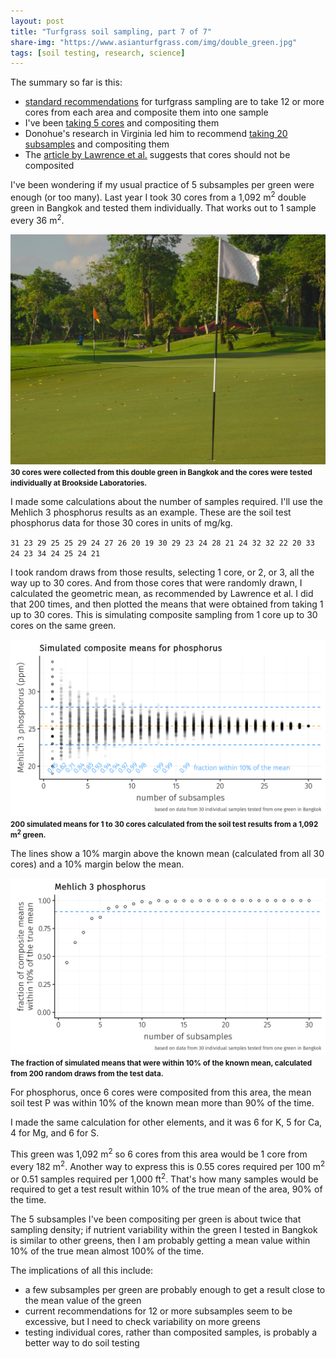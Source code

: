 ```yaml
---
layout: post
title: "Turfgrass soil sampling, part 7 of 7"
share-img: "https://www.asianturfgrass.com/img/double_green.jpg"
tags: [soil testing, research, science]
---
```


The summary so far is this:

* [standard recommendations](https://www.asianturfgrass.com/2020-02-03-composite-samples-2/) for turfgrass sampling are to take 12 or more cores from each area and composite them into one sample
* I've been [taking 5 cores](https://www.asianturfgrass.com/2020-02-05-composite-samples-4/) and compositing them
* Donohue's research in Virginia led him to recommend [taking 20 subsamples](https://www.asianturfgrass.com/2020-02-04-composite-samples-3/) and compositing them
* The [article by Lawrence et al.](https://www.asianturfgrass.com/2020-02-07-composite-samples-6/) suggests that cores should not be composited

I've been wondering if my usual practice of 5 subsamples per green were enough (or too many). Last year I took 30 cores from a 1,092 m<sup>2</sup> double green in Bangkok and tested them individually. That works out to 1 sample every 36 m<sup>2</sup>. 

![double green](/img/double_green.jpg)
<small><strong>30 cores were collected from this double green in Bangkok and the cores were tested individually at Brookside Laboratories.</strong></small>

I made some calculations about the number of samples required. I'll use the Mehlich 3 phosphorus results as an example. These are the soil test phosphorus data for those 30 cores in units of mg/kg.

`31 23 29 25 25 29 24 27 26 20 19 30 29 23 24 28 21 24 32 32 22 20 33 24 23 34 24 25 24 21`

I took random draws from those results, selecting 1 core, or 2, or 3, all the way up to 30 cores. And from those cores that were randomly drawn, I calculated the geometric mean, as recommended by Lawrence et al. I did that 200 times, and then plotted the means that were obtained from taking 1 up to 30 cores. This is simulating composite sampling from 1 core up to 30 cores on the same green. 

![chart of sim means](/img/sim_means_p.png)
<small><strong>200 simulated means for 1 to 30 cores calculated from the soil test results from a 1,092 m<sup>2</sup> green.</strong></small>

The lines show a 10% margin above the known mean (calculated from all 30 cores) and a 10% margin below the mean.

![chart of fraction within 10%](/img/fraction_within_10_p.png)
<small><strong>The fraction of simulated means that were within 10% of the known mean, calculated from 200 random draws from the test data.</strong></small>

For phosphorus, once 6 cores were composited from this area, the mean soil test P was within 10% of the known mean more than 90% of the time.

I made the same calculation for other elements, and it was 6 for K, 5 for Ca, 4 for Mg, and 6 for S.

This green was 1,092 m<sup>2</sup> so 6 cores from this area would be 1 core from every 182 m<sup>2</sup>. Another way to express this is 0.55 cores required per 100 m<sup>2</sup> or 0.51 samples required per 1,000 ft<sup>2</sup>. That's how many samples would be required to get a test result within 10% of the true mean of the area, 90% of the time.

The 5 subsamples I've been compositing per green is about twice that sampling density; if nutrient variability within the green I tested in Bangkok is similar to other greens, then I am probably getting a mean value within 10% of the true mean almost 100% of the time.

The implications of all this include:

* a few subsamples per green are probably enough to get a result close to the mean value of the green
* current recommendations for 12 or more subsamples seem to be excessive, but I need to check variability on more greens
* testing individual cores, rather than composited samples, is probably a better way to do soil testing
